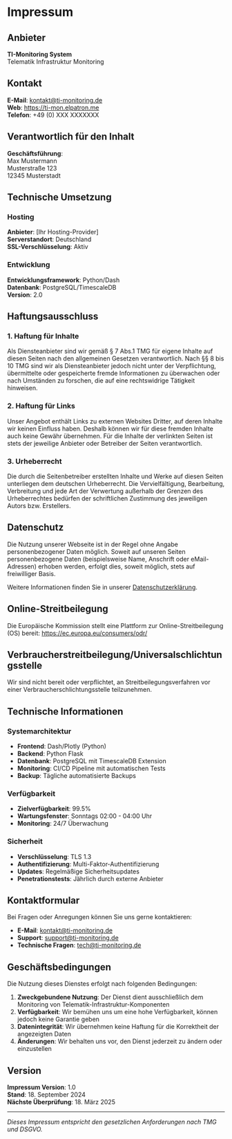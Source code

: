 # Impressum

## Anbieter

**TI-Monitoring System**  
Telematik Infrastruktur Monitoring

## Kontakt

**E-Mail**: kontakt@ti-monitoring.de  
**Web**: https://ti-mon.elpatron.me  
**Telefon**: +49 (0) XXX XXXXXXX

## Verantwortlich für den Inhalt

**Geschäftsführung**:  
Max Mustermann  
Musterstraße 123  
12345 Musterstadt

## Technische Umsetzung

### Hosting
**Anbieter**: [Ihr Hosting-Provider]  
**Serverstandort**: Deutschland  
**SSL-Verschlüsselung**: Aktiv

### Entwicklung
**Entwicklungsframework**: Python/Dash  
**Datenbank**: PostgreSQL/TimescaleDB  
**Version**: 2.0

## Haftungsausschluss

### 1. Haftung für Inhalte

Als Diensteanbieter sind wir gemäß § 7 Abs.1 TMG für eigene Inhalte auf diesen Seiten nach den allgemeinen Gesetzen verantwortlich. Nach §§ 8 bis 10 TMG sind wir als Diensteanbieter jedoch nicht unter der Verpflichtung, übermittelte oder gespeicherte fremde Informationen zu überwachen oder nach Umständen zu forschen, die auf eine rechtswidrige Tätigkeit hinweisen.

### 2. Haftung für Links

Unser Angebot enthält Links zu externen Websites Dritter, auf deren Inhalte wir keinen Einfluss haben. Deshalb können wir für diese fremden Inhalte auch keine Gewähr übernehmen. Für die Inhalte der verlinkten Seiten ist stets der jeweilige Anbieter oder Betreiber der Seiten verantwortlich.

### 3. Urheberrecht

Die durch die Seitenbetreiber erstellten Inhalte und Werke auf diesen Seiten unterliegen dem deutschen Urheberrecht. Die Vervielfältigung, Bearbeitung, Verbreitung und jede Art der Verwertung außerhalb der Grenzen des Urheberrechtes bedürfen der schriftlichen Zustimmung des jeweiligen Autors bzw. Erstellers.

## Datenschutz

Die Nutzung unserer Webseite ist in der Regel ohne Angabe personenbezogener Daten möglich. Soweit auf unseren Seiten personenbezogene Daten (beispielsweise Name, Anschrift oder eMail-Adressen) erhoben werden, erfolgt dies, soweit möglich, stets auf freiwilliger Basis.

Weitere Informationen finden Sie in unserer [Datenschutzerklärung](/datenschutz).

## Online-Streitbeilegung

Die Europäische Kommission stellt eine Plattform zur Online-Streitbeilegung (OS) bereit: https://ec.europa.eu/consumers/odr/

## Verbraucherstreitbeilegung/Universalschlichtungsstelle

Wir sind nicht bereit oder verpflichtet, an Streitbeilegungsverfahren vor einer Verbraucherschlichtungsstelle teilzunehmen.

## Technische Informationen

### Systemarchitektur
- **Frontend**: Dash/Plotly (Python)
- **Backend**: Python Flask
- **Datenbank**: PostgreSQL mit TimescaleDB Extension
- **Monitoring**: CI/CD Pipeline mit automatischen Tests
- **Backup**: Tägliche automatisierte Backups

### Verfügbarkeit
- **Zielverfügbarkeit**: 99.5%
- **Wartungsfenster**: Sonntags 02:00 - 04:00 Uhr
- **Monitoring**: 24/7 Überwachung

### Sicherheit
- **Verschlüsselung**: TLS 1.3
- **Authentifizierung**: Multi-Faktor-Authentifizierung
- **Updates**: Regelmäßige Sicherheitsupdates
- **Penetrationstests**: Jährlich durch externe Anbieter

## Kontaktformular

Bei Fragen oder Anregungen können Sie uns gerne kontaktieren:

- **E-Mail**: kontakt@ti-monitoring.de
- **Support**: support@ti-monitoring.de
- **Technische Fragen**: tech@ti-monitoring.de

## Geschäftsbedingungen

Die Nutzung dieses Dienstes erfolgt nach folgenden Bedingungen:

1. **Zweckgebundene Nutzung**: Der Dienst dient ausschließlich dem Monitoring von Telematik-Infrastruktur-Komponenten
2. **Verfügbarkeit**: Wir bemühen uns um eine hohe Verfügbarkeit, können jedoch keine Garantie geben
3. **Datenintegrität**: Wir übernehmen keine Haftung für die Korrektheit der angezeigten Daten
4. **Änderungen**: Wir behalten uns vor, den Dienst jederzeit zu ändern oder einzustellen

## Version

**Impressum Version**: 1.0  
**Stand**: 18. September 2024  
**Nächste Überprüfung**: 18. März 2025

---

*Dieses Impressum entspricht den gesetzlichen Anforderungen nach TMG und DSGVO.*
